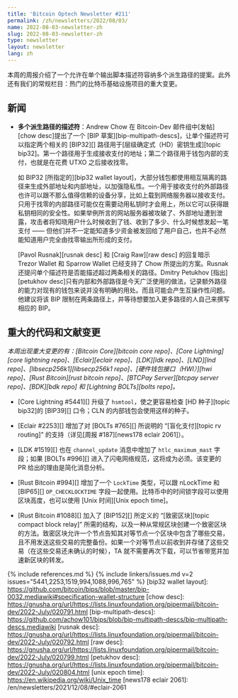 ```yaml
---
title: 'Bitcoin Optech Newsletter #211'
permalink: /zh/newsletters/2022/08/03/
name: 2022-08-03-newsletter-zh
slug: 2022-08-03-newsletter-zh
type: newsletter
layout: newsletter
lang: zh
---
```


本周的周报介绍了一个允许在单个输出脚本描述符容纳多个派生路径的提案。此外还有我们的常规栏目：热门的比特币基础设施项目的重大变更。

## 新闻

- **<!--multiple-derivation-path-descriptors-->多个派生路径的描述符**：Andrew Chow 在 Bitcoin-Dev 邮件组中[发帖][chow desc]提出了一个 [BIP 草案][bip-multipath-descs]，让单个描述符可以指定两个相关的 [BIP32][] 路径用于[层级确定式（HD）密钥生成][topic bip32]。第一个路径用于生成接收支付的地址；第二个路径用于钱包内部的支付，也就是在花费 UTXO 之后接收找零。

  如 BIP32 [所指定的][bip32 wallet layout]，大部分钱包都使用相互隔离的路径来生成外部地址和内部地址，以加强隐私性。一个用于接收支付的外部路径也许可以跟不那么值得信赖的设备分享，比如上载到网络服务器以接收支付。只用于找零的内部路径可能仅在需要动用私钥时才会用上，所以它可以获得跟私钥相同的安全性。如果举例所言的网站服务器被攻破了、外部地址遭到泄露，攻击者将知晓用户什么时候收到了钱、收到了多少、什么时候想发起一笔支付 —— 但他们并不一定能知道多少资金被发回给了用户自己，也并不必然能知道用户完全由找零输出所形成的支付。

  [Pavol Rusnak][rusnak desc] 和 [Craig Raw][raw desc] 的回复暗示 Trezor Wallet 和 Sparrow Wallet 已经支持了 Chow 所提出的方案。Rusnak 还提问单个描述符是否能描述超过两条相关的路径。Dmitry Petukhov [指出][petukhov desc]只有内部和外部路径是今天广泛使用的做法，记录额外路径的能力对现有的钱包来说并没有明确的用处。而且可能会产生互操作性问题。他建议将该 BIP 限制在两条路径上，并等待想要加入更多路径的人自己来撰写相应的 BIP。

## 重大的代码和文献变更

*本周出现重大变更的有：[Bitcoin Core][bitcoin core repo]、[Core Lightning][core lightning repo]、[Eclair][eclair repo]、[LDK][ldk repo]、[LND][lnd repo]、[libsecp256k1][libsecp256k1 repo]、[硬件钱包接口（HWI）][hwi repo]、[Rust Bitcoin][rust bitcoin repo]、[BTCPay Server][btcpay server repo]、[BDK][bdk repo] 和 [Lightning BOLTs][bolts repo]。*

- [Core Lightning #5441][] 升级了 `hsmtool`，使之更容易检查 [HD 种子][topic bip32]的 [BIP39][] 口令；CLN 的内部钱包会使用这样的种子。

- [Eclair #2253][] 增加了对 [BOLTs #765][] 所说明的 “[盲化支付][topic rv routing]” 的支持（详见[周报 #187][news178 eclair 2061]）。

- [LDK #1519][] 也在 `channel_update` 消息中增加了 `htlc_maximum_mast` 字段；如果 [BOLTs #996][] 进入了闪电网络规范，这将成为必须。该变更的 PR 给出的理由是简化消息分析。

- [Rust Bitcoin #994][] 增加了一个 `LockTime` 类型，可以跟 nLockTime 和 [BIP65][] `OP_CHECKLOCKTIME` 字段一起使用。比特币中的时间锁字段可以使用区块高度，也可以使用 [Unix 时间][Unix epoch time]。

- [Rust Bitcoin #1088][] 加入了 [BIP152][] 所定义的 “[致密区块][topic compact block relay]” 所需的结构，以及一种从常规区块创建一个致密区块的方法。致密区块允许一个节点告知其对等节点一个区块中包含了哪些交易，且不用发送这些交易的完整备份。如果一个对等节点以前收到并存储了这些交易（在这些交易还未确认的时候），TA 就不需要再次下载，可以节省带宽并加速新区块的转发。

{% include references.md %}
{% include linkers/issues.md v=2 issues="5441,2253,1519,994,1088,996,765" %}
[bip32 wallet layout]: https://github.com/bitcoin/bips/blob/master/bip-0032.mediawiki#specification-wallet-structure
[chow desc]: https://gnusha.org/url/https://lists.linuxfoundation.org/pipermail/bitcoin-dev/2022-July/020791.html
[bip-multipath-descs]: https://github.com/achow101/bips/blob/bip-multipath-descs/bip-multipath-descs.mediawiki
[rusnak desc]: https://gnusha.org/url/https://lists.linuxfoundation.org/pipermail/bitcoin-dev/2022-July/020792.html
[raw desc]: https://gnusha.org/url/https://lists.linuxfoundation.org/pipermail/bitcoin-dev/2022-July/020799.html
[petukhov desc]: https://gnusha.org/url/https://lists.linuxfoundation.org/pipermail/bitcoin-dev/2022-July/020804.html
[unix epoch time]: https://en.wikipedia.org/wiki/Unix_time
[news178 eclair 2061]: /en/newsletters/2021/12/08/#eclair-2061